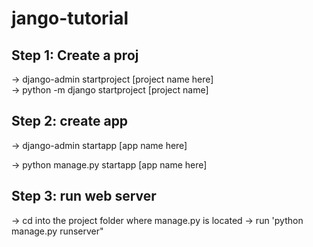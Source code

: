 # jango-tutorial

## Step 1: Create a proj
-> django-admin startproject [project name here]  
-> python -m django startproject [project name]
## Step 2: create app
-> django-admin startapp [app name here]

-> python manage.py startapp [app name here]
## Step 3: run web server
-> cd into the project folder where manage.py is located
-> run 'python manage.py runserver"
